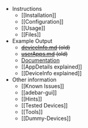 * Instructions
    * [[Installation]]
    * [[Configuration]]
    * [[Usage]]
    * [[Files]]
* Example Output
    * <s>[deviceInfo.md](example-deviceInfo.md) (old)</s>
    * <s>[userApps.md](example-userApps.md) (old)</s>
    * [Documentation](https://pages.codeberg.org/izzy/adebar/)
    * [[AppDetails explained]]
    * [[DeviceInfo explained]]
* Other information
    * [[Known Issues]]
    * [[adebar-gui]]
    * [[Hints]]
    * [[Tested Devices]]
    * [[Tools]]
    * [[Dummy-Devices]]
